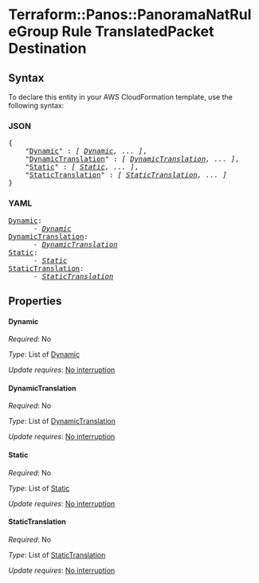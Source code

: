 # Terraform::Panos::PanoramaNatRuleGroup Rule TranslatedPacket Destination

## Syntax

To declare this entity in your AWS CloudFormation template, use the following syntax:

### JSON

<pre>
{
    "<a href="#dynamic" title="Dynamic">Dynamic</a>" : <i>[ <a href="rule-translatedpacket-destination-dynamic.md">Dynamic</a>, ... ]</i>,
    "<a href="#dynamictranslation" title="DynamicTranslation">DynamicTranslation</a>" : <i>[ <a href="rule-translatedpacket-destination-dynamictranslation.md">DynamicTranslation</a>, ... ]</i>,
    "<a href="#static" title="Static">Static</a>" : <i>[ <a href="rule-translatedpacket-destination-static.md">Static</a>, ... ]</i>,
    "<a href="#statictranslation" title="StaticTranslation">StaticTranslation</a>" : <i>[ <a href="rule-translatedpacket-destination-statictranslation.md">StaticTranslation</a>, ... ]</i>
}
</pre>

### YAML

<pre>
<a href="#dynamic" title="Dynamic">Dynamic</a>: <i>
      - <a href="rule-translatedpacket-destination-dynamic.md">Dynamic</a></i>
<a href="#dynamictranslation" title="DynamicTranslation">DynamicTranslation</a>: <i>
      - <a href="rule-translatedpacket-destination-dynamictranslation.md">DynamicTranslation</a></i>
<a href="#static" title="Static">Static</a>: <i>
      - <a href="rule-translatedpacket-destination-static.md">Static</a></i>
<a href="#statictranslation" title="StaticTranslation">StaticTranslation</a>: <i>
      - <a href="rule-translatedpacket-destination-statictranslation.md">StaticTranslation</a></i>
</pre>

## Properties

#### Dynamic

_Required_: No

_Type_: List of <a href="rule-translatedpacket-destination-dynamic.md">Dynamic</a>

_Update requires_: [No interruption](https://docs.aws.amazon.com/AWSCloudFormation/latest/UserGuide/using-cfn-updating-stacks-update-behaviors.html#update-no-interrupt)

#### DynamicTranslation

_Required_: No

_Type_: List of <a href="rule-translatedpacket-destination-dynamictranslation.md">DynamicTranslation</a>

_Update requires_: [No interruption](https://docs.aws.amazon.com/AWSCloudFormation/latest/UserGuide/using-cfn-updating-stacks-update-behaviors.html#update-no-interrupt)

#### Static

_Required_: No

_Type_: List of <a href="rule-translatedpacket-destination-static.md">Static</a>

_Update requires_: [No interruption](https://docs.aws.amazon.com/AWSCloudFormation/latest/UserGuide/using-cfn-updating-stacks-update-behaviors.html#update-no-interrupt)

#### StaticTranslation

_Required_: No

_Type_: List of <a href="rule-translatedpacket-destination-statictranslation.md">StaticTranslation</a>

_Update requires_: [No interruption](https://docs.aws.amazon.com/AWSCloudFormation/latest/UserGuide/using-cfn-updating-stacks-update-behaviors.html#update-no-interrupt)

